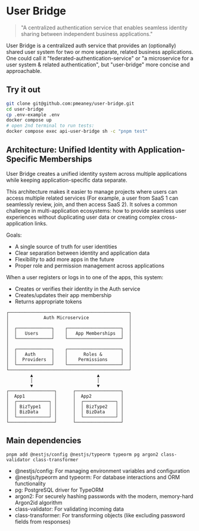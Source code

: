 # User Bridge

>"A centralized authentication service that enables seamless identity sharing between independent business applications." 

User Bridge is a centralized auth service that provides an (optionally) shared user system for two or more separate, related business applications.  One could call it "federated-authentication-service" or "a microservice for a user system & related authentication", but "user-bridge" more concise and approachable.


## Try it out

```bash
git clone git@github.com:pmeaney/user-bridge.git
cd user-bridge
cp .env-example .env
docker compose up
# open 2nd terminal to run tests:
docker compose exec api-user-bridge sh -c "pnpm test"
```

## Architecture: Unified Identity with Application-Specific Memberships

User Bridge creates a unified identity system across multiple applications while keeping application-specific data separate. 

This architecture makes it easier to manage projects where users can access multiple related services (For example, a user from SaaS 1 can seamlessly review, join, and then access SaaS 2).  It solves a common challenge in multi-application ecosystems: how to provide seamless user experiences without duplicating user data or creating complex cross-application links.

Goals:
- A single source of truth for user identities
- Clear separation between identity and application data
- Flexibility to add more apps in the future
- Proper role and permission management across applications


When a user registers or logs in to one of the apps, this system:

- Creates or verifies their identity in the Auth service
- Creates/updates their app membership
- Returns appropriate tokens

```
┌─────────────────────────────────────────────┐
│             Auth Microservice               │
│                                             │
│  ┌─────────────┐    ┌────────────────────┐  │
│  │   Users     │    │   App Memberships  │  │
│  └─────────────┘    └────────────────────┘  │
│                                             │
│  ┌─────────────┐    ┌────────────────────┐  │
│  │   Auth      │    │      Roles &       │  │
│  │  Providers  │    │    Permissions     │  │
│  └─────────────┘    └────────────────────┘  │
└─────────────────────────────────────────────┘
         ▲                        ▲
         │                        │
         ▼                        ▼
┌─────────────────┐      ┌─────────────────┐
│  App1           │      │  App2           │
│  ┌────────────┐ │      │  ┌────────────┐ │
│  │ BizType1   │ │      │  │ BizType2   │ │
│  │ BizData    │ │      │  │ BizData    │ │
│  └────────────┘ │      │  └────────────┘ │
└─────────────────┘      └─────────────────┘
```

## Main dependencies

`pnpm add @nestjs/config @nestjs/typeorm typeorm pg argon2 class-validator class-transformer`

- @nestjs/config: For managing environment variables and configuration
- @nestjs/typeorm and typeorm: For database interactions and ORM functionality
- pg: PostgreSQL driver for TypeORM
- argon2: For securely hashing passwords with the modern, memory-hard Argon2id algorithm
- class-validator: For validating incoming data
- class-transformer: For transforming objects (like excluding password fields from responses)
